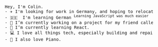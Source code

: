 <pre>
  Hey, I'm Colin. 
  - ✈️ I'm looking for work in Germany, and hoping to relocate there as soon as possible. 
  - 🇩🇪  I'm learning German <sup>Learning JavaScript was much easier</sup> 
  - 🔭 I’m currently working on a project for my friend called project-nina.  
  - 🌱 I’m currently learning React. 
  - 💻 I love all things tech, especially building and repairing PCs.
  - 🎹 I also love Piano. 
</pre>
